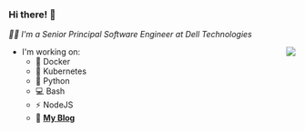 ### Hi there! :wave:

*:man_technologist: I'm a Senior Principal Software Engineer at Dell Technologies*

<img align="right" src="https://github-readme-stats.vercel.app/api?username=sethbergman&show_icons=true">

- I'm working on:
  - :whale: Docker
  - :octopus: Kubernetes
  - :snake: Python
  - :computer: Bash
  - ⚡ NodeJS
  - :link: **[My Blog](https://sethbergman.tech)**
  
